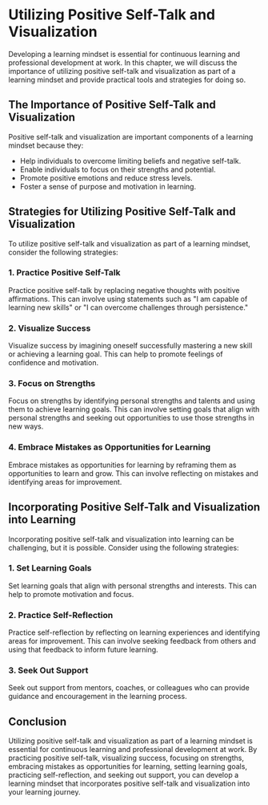 Utilizing Positive Self-Talk and Visualization
========================================================================================

Developing a learning mindset is essential for continuous learning and professional development at work. In this chapter, we will discuss the importance of utilizing positive self-talk and visualization as part of a learning mindset and provide practical tools and strategies for doing so.

The Importance of Positive Self-Talk and Visualization
------------------------------------------------------

Positive self-talk and visualization are important components of a learning mindset because they:

* Help individuals to overcome limiting beliefs and negative self-talk.
* Enable individuals to focus on their strengths and potential.
* Promote positive emotions and reduce stress levels.
* Foster a sense of purpose and motivation in learning.

Strategies for Utilizing Positive Self-Talk and Visualization
-------------------------------------------------------------

To utilize positive self-talk and visualization as part of a learning mindset, consider the following strategies:

### 1. Practice Positive Self-Talk

Practice positive self-talk by replacing negative thoughts with positive affirmations. This can involve using statements such as "I am capable of learning new skills" or "I can overcome challenges through persistence."

### 2. Visualize Success

Visualize success by imagining oneself successfully mastering a new skill or achieving a learning goal. This can help to promote feelings of confidence and motivation.

### 3. Focus on Strengths

Focus on strengths by identifying personal strengths and talents and using them to achieve learning goals. This can involve setting goals that align with personal strengths and seeking out opportunities to use those strengths in new ways.

### 4. Embrace Mistakes as Opportunities for Learning

Embrace mistakes as opportunities for learning by reframing them as opportunities to learn and grow. This can involve reflecting on mistakes and identifying areas for improvement.

Incorporating Positive Self-Talk and Visualization into Learning
----------------------------------------------------------------

Incorporating positive self-talk and visualization into learning can be challenging, but it is possible. Consider using the following strategies:

### 1. Set Learning Goals

Set learning goals that align with personal strengths and interests. This can help to promote motivation and focus.

### 2. Practice Self-Reflection

Practice self-reflection by reflecting on learning experiences and identifying areas for improvement. This can involve seeking feedback from others and using that feedback to inform future learning.

### 3. Seek Out Support

Seek out support from mentors, coaches, or colleagues who can provide guidance and encouragement in the learning process.

Conclusion
----------

Utilizing positive self-talk and visualization as part of a learning mindset is essential for continuous learning and professional development at work. By practicing positive self-talk, visualizing success, focusing on strengths, embracing mistakes as opportunities for learning, setting learning goals, practicing self-reflection, and seeking out support, you can develop a learning mindset that incorporates positive self-talk and visualization into your learning journey.
